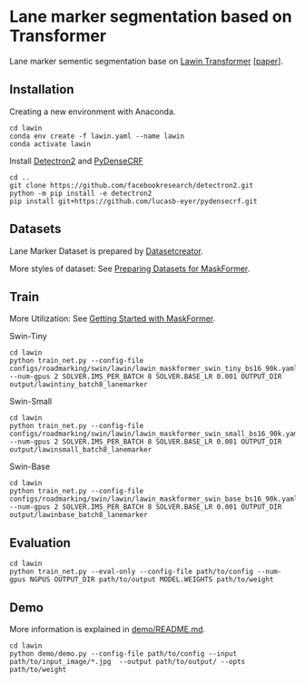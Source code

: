 # Lane marker segmentation based on Transformer

Lane marker sementic segmentation base on [Lawin Transformer](https://github.com/yan-hao-tian/VW/tree/master/MaskFormer) [[paper](https://arxiv.org/abs/2201.01615)].


## Installation

Creating a new environment with Anaconda.
```
cd lawin
conda env create -f lawin.yaml --name lawin
conda activate lawin
```
Install [Detectron2](https://github.com/facebookresearch/detectron2?tab=readme-ov-file) and [PyDenseCRF](https://github.com/lucasb-eyer/pydensecrf)
```
cd ..
git clone https://github.com/facebookresearch/detectron2.git
python -m pip install -e detectron2
pip install git+https://github.com/lucasb-eyer/pydensecrf.git
```

## Datasets

Lane Marker Dataset is prepared by [Datasetcreator](https://github.com/Eashwar93/Datasetcreator).

More styles of dataset: See [Preparing Datasets for MaskFormer](datasets/README.md).

## Train

More Utilization: See [Getting Started with MaskFormer](GETTING_STARTED.md). 

Swin-Tiny
```
cd lawin
python train_net.py --config-file configs/roadmarking/swin/lawin/lawin_maskformer_swin_tiny_bs16_90k.yaml --num-gpus 2 SOLVER.IMS_PER_BATCH 8 SOLVER.BASE_LR 0.001 OUTPUT_DIR output/lawintiny_batch8_lanemarker
```
Swin-Small
```
cd lawin
python train_net.py --config-file configs/roadmarking/swin/lawin/lawin_maskformer_swin_small_bs16_90k.yaml --num-gpus 2 SOLVER.IMS_PER_BATCH 8 SOLVER.BASE_LR 0.001 OUTPUT_DIR output/lawinsmall_batch8_lanemarker
```

Swin-Base
```
cd lawin
python train_net.py --config-file configs/roadmarking/swin/lawin/lawin_maskformer_swin_base_bs16_90k.yaml --num-gpus 2 SOLVER.IMS_PER_BATCH 8 SOLVER.BASE_LR 0.001 OUTPUT_DIR output/lawinbase_batch8_lanemarker
```

## Evaluation
```
cd lawin
python train_net.py --eval-only --config-file path/to/config --num-gpus NGPUS OUTPUT_DIR path/to/output MODEL.WEIGHTS path/to/weight
```
## Demo
More information is explained in [demo/README.md](demo/README.md).
```
cd lawin
python demo/demo.py --config-file path/to/config --input path/to/input_image/*.jpg  --output path/to/output/ --opts path/to/weight
```